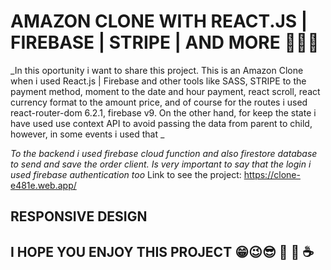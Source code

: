 # AMAZON CLONE WITH REACT.JS | FIREBASE | STRIPE | AND MORE 🚀🚀🚀

_In this oportunity i want to share this project. This is an Amazon Clone when i used React.js | Firebase and other tools like SASS, STRIPE to the payment method, moment to the date and hour payment, react scroll, react currency format to the amount price, and of course for the routes i used react-router-dom 6.2.1, firebase v9. On the other hand, for keep the state i have used use context API to avoid passing the data from parent to child, however, in some events i used that  _

 _To the backend i used firebase cloud function and also firestore database to send and save the order client. Is very important to say that the login i used firebase authentication too_
Link to see the project: https://clone-e481e.web.app/
## RESPONSIVE DESIGN


## I HOPE YOU ENJOY THIS PROJECT 😁😉😎 🚀 🍺 ☕
